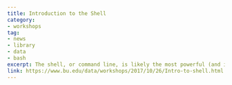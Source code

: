 ```yaml
---
title: Introduction to the Shell 
category:
- workshops
tag: 
- news
- library
- data
- bash
excerpt: The shell, or command line, is likely the most powerful (and intimidating) tool on your computer. It is probably the most underutilized too. This workshop is designed to help you "get to know your" shell. We will be using the <a title="Software Carpentry" href="https://software-carpentry.org/">Software Carpentry</a> lesson "<a title="The Unix Shell" href="http://swcarpentry.github.io/shell-novice/">The Unix Shell</a>" to learn&colon; <br><br>+ What the shell is and why it exists<br>+ How to navigate files and directories<br>+ Using pipes and filters<br>+ How to find things<br><br><strong>**Note</strong>&colon; If you're comfortable manipulating files, using grep, and writing simple scripts, this session is unlikely to benefit you.<br><br>Installation guides and "office hours" for assistance will be provided after registration.<br><br>Join us in Mugar Library's Estin Room (room 302) at 12:30. Space is limited. Attendees will need to bring their own laptop in order to fully participate.<br><br> Date&colon; Oct. 26, 2017 <br> Location&colon; Mugar Library Estin Room (302) <br>Time&colon; 12:30-1:30<br><br> <a class="btn-lg btn-success" role="button" href="https://forms.office.com/Pages/ResponsePage.aspx?id=zDJ91SHBj0iwe9_nBWgMcZ065r6Cdk5BvRcFWPtpp_ZUODhEVVpKS0kxVEVXQzVDNVlKR1lSRVZQWC4u">Register</a>
link: https://www.bu.edu/data/workshops/2017/10/26/Intro-to-shell.html
---
```


